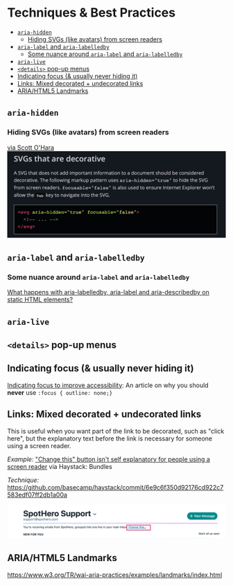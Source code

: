 # Techniques & Best Practices

- [`aria-hidden`](#aria-hidden)
  - [Hiding SVGs (like avatars) from screen readers](#Hiding-SVGs-like-avatars-from-screen-readers)
- [`aria-label` and `aria-labelledby`](#aria-label-and-aria-labelledby)
  - [Some nuance around `aria-label` and `aria-labelledby`](#Some-nuance-around-aria-label-and-aria-labelledby)
- [`aria-live`](#aria-live)
- [`<details>` pop-up menus](#details-pop-up-menus)
- [Indicating focus (& usually never hiding it)](#Indicating-focus--usually-never-hiding-it)
- [Links: Mixed decorated + undecorated links](#Links-Mixed-decorated--undecorated-links)
- [ARIA/HTML5 Landmarks](#ARIAHTML5-Landmarks)

## `aria-hidden`

### Hiding SVGs (like avatars) from screen readers

[via Scott O'Hara](https://www.scottohara.me/blog/2019/05/22/contextual-images-svgs-and-a11y.html)
![decorative svgs](images/decorative-svgs.png)

## `aria-label` and `aria-labelledby`

### Some nuance around `aria-label` and `aria-labelledby`

[What happens with aria-labelledby, aria-label and aria-describedby on static HTML elements?](https://www.davidmacd.com/blog/does-aria-label-override-static-text.html)

## `aria-live`

## `<details>` pop-up menus

## Indicating focus (& usually never hiding it)

[Indicating focus to improve accessibility](https://hiddedevries.nl/en/blog/2019-06-06-indicating-focus-to-improve-accessibility): An article on why you should **never** use `:focus { outline: none;}`

## Links: Mixed decorated + undecorated links

This is useful when you want part of the link to be decorated, such as "click here", but the explanatory text before the link is necessary for someone using a screen reader.

*Example:* ["Change this" button isn't self explanatory for people using a screen reader](https://3.basecamp.com/2914079/buckets/11898988/todos/1851452489) via Haystack: Bundles

*Technique:* https://github.com/basecamp/haystack/commit/6e9c6f350d92176cd922c7583edf07ff2db1a00a

![mixed links](images/mixed-link.png)

## ARIA/HTML5 Landmarks

https://www.w3.org/TR/wai-aria-practices/examples/landmarks/index.html
